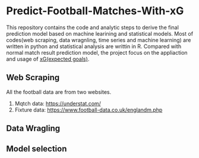 # Predict-Football-Matches-With-xG

This repository contains the code and analytic steps to derive the final prediction model based on machine learining and statistical models. 
Most of codes(web scraping, data wragnling, time series and machine learning) are written in python and statistical analysis are writtin in R. 
Compared with normal match result prediction model, the project focus on the appliaction and usage of [xG(expected goals)](https://en.wikipedia.org/wiki/Expected_goals). 

## Web Scraping
All the football data are from two websites.

1. Mqtch data: <https://understat.com/>
2. Fixture data: <https://www.football-data.co.uk/englandm.php>

## Data Wragling

## Model selection
